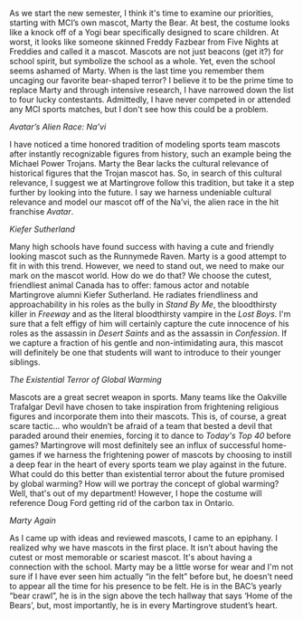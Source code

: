 
As we start the new semester, I think it's time to examine our
priorities, starting with MCI’s own mascot, Marty the Bear. At best, the
costume looks like a knock off of a Yogi bear specifically designed to
scare children. At worst, it looks like someone skinned Freddy Fazbear
from Five Nights at Freddies and called it a mascot. Mascots are not
just beacons (get it?) for school spirit, but symbolize the school as a
whole. Yet, even the school seems ashamed of Marty. When is the last
time you remember them uncaging our favorite bear-shaped terror? I
believe it to be the prime time to replace Marty and through intensive
research, I have narrowed down the list to four lucky contestants.
Admittedly, I have never competed in or attended any MCI sports matches,
but I don't see how this could be a problem.

*Avatar’s Alien Race: Na’vi*

I have noticed a time honored tradition of modeling sports team mascots
after instantly recognizable figures from history, such an example being
the Michael Power Trojans. Marty the Bear lacks the cultural relevance
of historical figures that the Trojan mascot has. So, in search of this
cultural relevance, I suggest we at Martingrove follow this tradition,
but take it a step further by looking into the future. I say we harness
undeniable cultural relevance and model our mascot off of the Na’vi, the
alien race in the hit franchise *Avatar*.

*Kiefer Sutherland*

Many high schools have found success with having a cute and friendly
looking mascot such as the Runnymede Raven. Marty is a good attempt to
fit in with this trend. However, we need to stand out, we need to make
our mark on the mascot world. How do we do that? We choose the cutest,
friendliest animal Canada has to offer: famous actor and notable
Martingrove alumni Kiefer Sutherland. He radiates friendliness and
approachability in his roles as the bully in *Stand By Me*, the
bloodthirsty killer in *Freeway* and as the literal bloodthirsty vampire
in the *Lost Boys*. I'm sure that a felt effigy of him will certainly
capture the cute innocence of his roles as the assassin in *Desert
Saints* and as the assassin in *Confession*. If we capture a fraction of
his gentle and non-intimidating aura, this mascot will definitely be one
that students will want to introduce to their younger siblings.

*The Existential Terror of Global Warming*

Mascots are a great secret weapon in sports. Many teams like the
Oakville Trafalgar Devil have chosen to take inspiration from
frightening religious figures and incorporate them into their mascots.
This is, of course, a great scare tactic… who wouldn’t be afraid of a
team that bested a devil that paraded around their enemies, forcing it
to dance to *Today's Top 40* before games? Martingrove will most
definitely see an influx of successful home-games if we harness the
frightening power of mascots by choosing to instill a deep fear in the
heart of every sports team we play against in the future. What could do
this better than existential terror about the future promised by global
warming? How will we portray the concept of global warming? Well, that's
out of my department! However, I hope the costume will reference Doug
Ford getting rid of the carbon tax in Ontario.

*Marty Again*

As I came up with ideas and reviewed mascots, I came to an epiphany. I
realized why we have mascots in the first place. It isn’t about having
the cutest or most memorable or scariest mascot. It's about having a
connection with the school. Marty may be a little worse for wear and I'm
not sure if I have ever seen him actually “in the felt” before but, he
doesn’t need to appear all the time for his presence to be felt. He is
in the BAC’s yearly “bear crawl”, he is in the sign above the tech
hallway that says ‘Home of the Bears’, but, most importantly, he is in
every Martingrove student’s heart.
